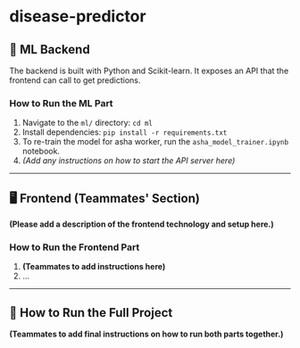 # disease-predictor

## 🤖 ML Backend 

The backend is built with Python and Scikit-learn. It exposes an API that the frontend can call to get predictions.

### How to Run the ML Part
1.  Navigate to the `ml/` directory: `cd ml`
2.  Install dependencies: `pip install -r requirements.txt`
3. To re-train the model for asha worker, run the `asha_model_trainer.ipynb` notebook.
4.  *(Add any instructions on how to start the API server here)*

---

## 🖥️ Frontend (Teammates' Section)

**(Please add a description of the frontend technology and setup here.)**

### How to Run the Frontend Part
1.  **(Teammates to add instructions here)**
2.  ...

---

## 🚀 How to Run the Full Project

**(Teammates to add final instructions on how to run both parts together.)**
